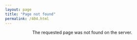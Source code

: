 ```yaml
---
layout: page
title: "Page not found"
permalink: /404.html
---
```

<center>The requested page was not found on the server.</center>

